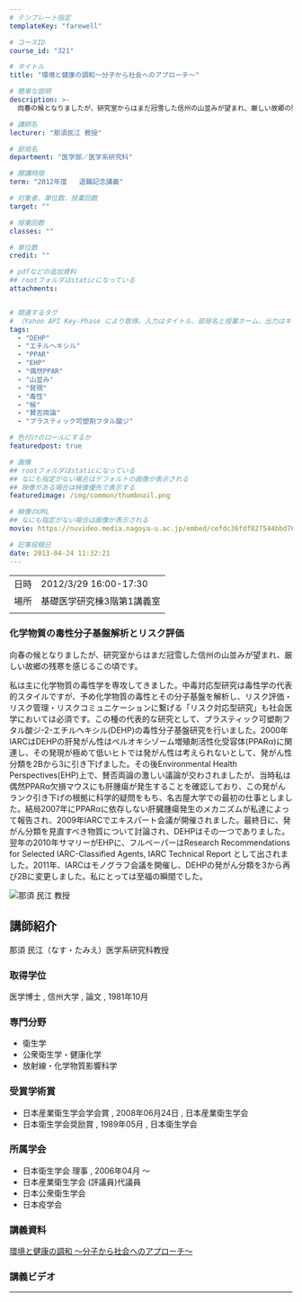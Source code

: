 ```yaml
---
# テンプレート指定
templateKey: "farewell"

# コースID
course_id: "321"

# タイトル
title: "環境と健康の調和〜分子から社会へのアプローチ〜"

# 簡単な説明
description: >-
  向春の候となりましたが、研究室からはまだ冠雪した信州の山並みが望まれ、厳しい故郷の残寒を感じるこの頃です。 私は主に化学物質の毒性学を専攻してきました。中毒対応型研究は毒性学の代表的スタイルですが、予め化学物質の毒性とその分子基盤を解析し、リスク評価・リスク管理・リスクコミュニケーションに繋げる「リスク対応型研究」も社会医学においては必須です。この種の代表的な研究として、プラスティック可塑 ....

# 講師名
lecturer: "那須民江 教授"

# 部局名
department: "医学部／医学系研究科"

# 開講時限
term: "2012年度	退職記念講義"

# 対象者、単位数、授業回数
target: ""

# 授業回数
classes: ""

# 単位数
credit: ""

# pdfなどの追加資料
## rootフォルダはstaticになっている
attachments:


# 関連するタグ
# （Yahoo API Key-Phase により取得。入力はタイトル、部局名と授業ホーム、出力はキーフレーズ（tags））
tags:
  - "DEHP"
  - "エチルヘキシル"
  - "PPAR"
  - "EHP"
  - "偶然PPAR"
  - "山並み"
  - "発現"
  - "毒性"
  - "候"
  - "賛否両論"
  - "プラスティック可塑剤フタル酸ジ"

# 色付けのロールにするか
featuredpost: true

# 画像
## rootフォルダはstaticになっている
## なにも指定がない場合はデフォルトの画像が表示される
## 映像がある場合は映像優先で表示する
featuredimage: /img/common/thumbnail.png

# 映像のURL
## なにも指定がない場合は画像が表示される
movie: https://nuvideo.media.nagoya-u.ac.jp/embed/cefdc36fdf827544bbd762fbe3200100ad0d647a

# 記事投稿日
date: 2013-04-24 11:32:21
---
```


|   |   |
|---|---|
| 日時 | 2012/3/29  16:00-17:30 |
| 場所 | 基礎医学研究棟3階第1講義室 |
|   |   |


### 化学物質の毒性分子基盤解析とリスク評価

向春の候となりましたが、研究室からはまだ冠雪した信州の山並みが望まれ、厳しい故郷の残寒を感じるこの頃です。

私は主に化学物質の毒性学を専攻してきました。中毒対応型研究は毒性学の代表的スタイルですが、予め化学物質の毒性とその分子基盤を解析し、リスク評価・リスク管理・リスクコミュニケーションに繋げる「リスク対応型研究」も社会医学においては必須です。この種の代表的な研究として、プラスティック可塑剤フタル酸ジ-2-エチルヘキシル(DEHP)の毒性分子基盤研究を行いました。2000年IARCはDEHPの肝発がん性はペルオキシゾーム増殖剤活性化受容体(PPARα)に関連し、その発現が極めて低いヒトでは発がん性は考えられないとして、発がん性分類を2Bから3に引き下げました。その後Environmental Health Perspectives(EHP)上で、賛否両論の激しい議論が交わされましたが、当時私は偶然PPARα欠損マウスにも肝腫瘍が発生することを確認しており、この発がんランク引き下げの根拠に科学的疑問をもち、名古屋大学での最初の仕事としました。結局2007年にPPARαに依存しない肝臓腫瘍発生のメカニズムが私達によって報告され、2009年IARCでエキスパート会議が開催されました。最終日に、発がん分類を見直すべき物質について討論され、DEHPはその一つでありました。翌年の2010年サマリーがEHPに、フルペーパーはResearch Recommendations for Selected IARC-Classified Agents, IARC Technical Report として出されました。2011年、IARCはモノグラフ会議を開催し、DEHPの発がん分類を3から再び2Bに変更しました。私にとっては至福の瞬間でした。



![那須 民江 教授](https://ocw.nagoya-u.jp/files/321/s_nasu.png) 
## 講師紹介

那須 民江（なす・たみえ）医学系研究科教授

### 取得学位

医学博士 , 信州大学 , 論文 , 1981年10月

### 専門分野

* 衛生学
* 公衆衛生学・健康化学
* 放射線・化学物質影響科学

### 受賞学術賞

* 日本産業衛生学会学会賞 , 2008年06月24日 , 日本産業衛生学会
* 日本衛生学会奨励賞 , 1989年05月 , 日本衛生学会

### 所属学会

* 日本衛生学会 理事 , 2006年04月 〜
* 日本産業衛生学会 (評議員)代議員
* 日本公衆衛生学会
* 日本疫学会


### 講義資料

[環境と健康の調和 〜分子から社会へのアプローチ〜](https://ocw.nagoya-u.jp/files/321/H23nasuLL_materials_revision.pdf) 


### 講義ビデオ


-----